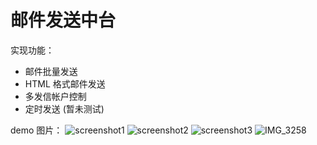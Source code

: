 # 邮件发送中台

实现功能：
- 邮件批量发送
- HTML 格式邮件发送
- 多发信帐户控制
- 定时发送 (暂未测试)

demo 图片：
![screenshot1](https://user-images.githubusercontent.com/21100901/126875049-7d958a72-f6c5-4787-af1b-662600c643b9.png)
![screenshot2](https://user-images.githubusercontent.com/21100901/126875078-e9bce2c6-3d1f-4051-a1af-bd089d0b9e78.png)
![screenshot3](https://user-images.githubusercontent.com/21100901/126875080-87d26767-99f1-498d-8fc4-e7c5552982e2.png)
![IMG_3258](https://user-images.githubusercontent.com/21100901/126875052-3c7515b9-910a-4717-8489-268f291e1498.PNG)
